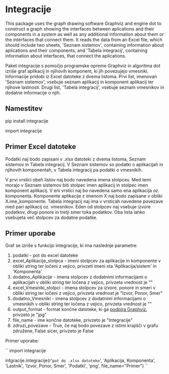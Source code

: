 # Integracije

This package uses the graph drawing software Graphviz and engine dot to construct a graph showing
the interfaces between aplications and their components in a system as well as 
any additional information about them or the interfaces that connect them.
It reads the data from an Excel file, which should include two sheets, 
'Seznam sistemov', containing information about aplications and their components, and
'Tabela integracij', containing information about interfaces, that connect the aplications.

Paket integracije s pomočjo programske opreme Graphviz in algoritma dot izriše graf aplikacij in
njihovih komponent, ki jih povezujejo vmesniki. Informacije pridobi iz Excel datoteke z dvema listoma.
Prvi list, imenovan 'Seznam sistemov', vsebuje seznam aplikacij in komponent aplikacij ter njihove lastnosti.
Drugi list, 'Tabela integracij', vsebuje seznam vmesnikov in dodatne informacije o njih.

## Namestitev

pip install integracije

import integracije

## Primer Excel datoteke

Podatki naj bodo zapisani v .xlsx datoteki z dvema listoma, Seznam sistemov in Tabela integracij. V Seznam sistemov so podatki o aplikacijah in njihovih komponentah, v Tabela integracij pa podatki o vmesnikih.

V prvi vrstici obeh listov naj bodo navedena imena stolpcev. Med temi morajo v Seznam sistemov biti stolpec imen aplikacij in stolpec imen komponent aplikacij. V eni vrstici naj bo navedena samo ena aplikacija oz. komponenta. Komponente aplikacije z imenom X naj bodo zapisane v obliki X.ime_komponente. Tabela integracij naj ima v vrsticah navedene povezave med pari aplikacij oz. vmesnikov. Eden od stolpcev naj vsebuje izvore podatkov, drugi ponore in tretji smer toka podatkov. Oba lista lahko vsebujeta več stolpcev za dodatne podatke.

## Primer uporabe

Graf se izriše s funkcijo integracije, ki ima naslednje parametre:

1. podatki - pot do excel datoteke
2. excel_Aplikacije_stolpca - imeni stolpcev za aplikacije in komponente v obliki string ter ločeni z vejico, privzeti imeni sta 'Aplikacija/sistem' in 'Komponenta'
3. dodatno_Aplikacije - imena stolpcev z dodatnimi informacijami o aplikacijah v obliki string ter ločena z vejico, privzeta vrednost je ""
4. excel_Vmesniki_stolpci - imena stolpcev za izvore, ponore in smeri v obliki string ter ločeni z vejico, privzeta vrednost je "Izvor, Ponor, Smer"
5. dodatno_Vmesniki - imena stolpcev z dodatnimi informacijami o vmesnikih v obliki string ter ločena z vejico, privzeta vrednost je ""
6. output_format - format končne datoteke, ki ga [podpira Graphviz](https://graphviz.org/docs/outputs/), privzeto je "jpg"
7. file_name - ime končne datoteke, privzeto je "Integracije"
8. zdruzi_povezave - True, če naj bodo povezave z istimi krajišči v grafu združene, False sicer, privzeto je False

Primer uporabe:

``
import integracije

intgracije.integracije(r'`pot do .xlsx datoteke`', 'Aplikacija, Komponenta', \
    'Lastnik', 'Izvor, Ponor, Smer', 'Podatki', 'png', file_name="Primer") 
``

